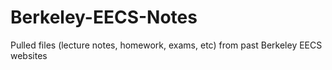 # Berkeley-EECS-Notes
Pulled files (lecture notes, homework, exams, etc) from past Berkeley EECS websites

